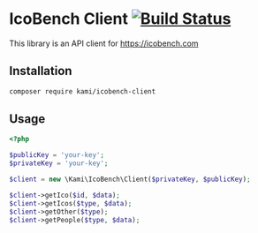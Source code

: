 # IcoBench Client [![Build Status](https://travis-ci.org/kamilabs/icobench-client.svg?branch=master)](https://travis-ci.org/kamilabs/icobench-client)

This library is an API client for https://icobench.com

## Installation
```bash
composer require kami/icobench-client
```

## Usage
```php
<?php

$publicKey = 'your-key';
$privateKey = 'your-key';

$client = new \Kami\IcoBench\Client($privateKey, $publicKey);

$client->getIco($id, $data);
$client->getIcos($type, $data);
$client->getOther($type);
$client->getPeople($type, $data);
``` 